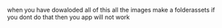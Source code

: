 when you have dowaloded all of this all the images make a folderassets if you dont do that then you app will not work
